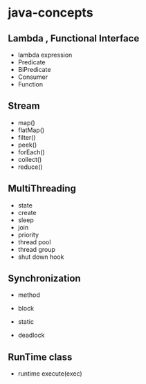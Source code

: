 # java-concepts

## Lambda , Functional Interface
- lambda expression
- Predicate
- BiPredicate
- Consumer
- Function

## Stream
- map()
- flatMap()
- filter()
- peek()
- forEach()
- collect()
- reduce()

## MultiThreading
- state
- create
- sleep
- join
- priority  
- thread pool
- thread group
- shut down hook

## Synchronization
- method
- block
- static

- deadlock

## RunTime class
- runtime execute(exec)
